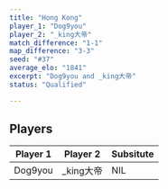```yaml
---
title: "Hong Kong"
player_1: "Dog9you"
player_2: "_king大帝"
match_difference: "1-1"
map_difference: "3-3"
seed: "#37"
average_elo: "1841"
excerpt: "Dog9you and _king大帝"
status: "Qualified"

---
```

## Players

| Player 1 | Player 2 | Subsitute |
| -- | -- | -- |
| Dog9you | _king大帝 | NIL |
